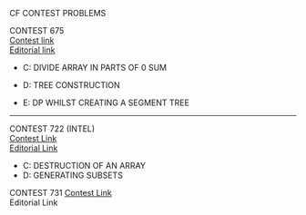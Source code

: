 CF CONTEST PROBLEMS


CONTEST 675  
[Contest link](http://codeforces.com/contest/675)  
[Editorial link](http://codeforces.com/blog/entry/44902)

  - C: DIVIDE ARRAY IN PARTS OF 0 SUM

  - D: TREE CONSTRUCTION

  - E: DP WHILST CREATING A SEGMENT TREE  

  ---------------------------------  


CONTEST 722 (INTEL)  
[Contest Link](http://codeforces.com/contest/722)  
[Editorial Link](http://codeforces.com/blog/entry/47497)

  - C: DESTRUCTION OF AN ARRAY  
  - D: GENERATING SUBSETS

CONTEST 731
[Contest Link](http://codeforces.com/contest/731)  
Editorial Link  
